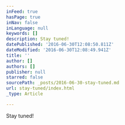 ```yaml
---
inFeed: true
hasPage: true
inNav: false
inLanguage: null
keywords: []
description: Stay tuned!
datePublished: '2016-06-30T12:08:50.811Z'
dateModified: '2016-06-30T12:08:49.941Z'
title: ''
author: []
authors: []
publisher: null
starred: false
sourcePath: _posts/2016-06-30-stay-tuned.md
url: stay-tuned/index.html
_type: Article

---
```

Stay tuned!